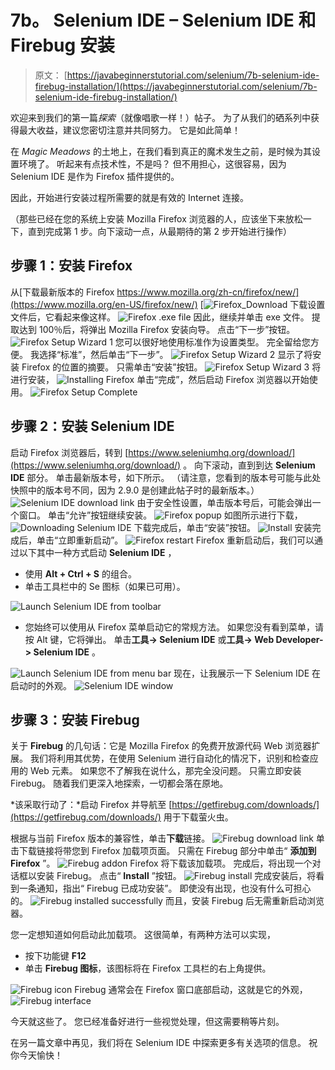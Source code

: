 # 7b。 Selenium IDE – Selenium IDE 和 Firebug 安装

> 原文： [https://javabeginnerstutorial.com/selenium/7b-selenium-ide-firebug-installation/](https://javabeginnerstutorial.com/selenium/7b-selenium-ide-firebug-installation/)

欢迎来到我们的第一篇*探索*（就像唱歌一样！）帖子。 为了从我们的硒系列中获得最大收益，建议您密切注意并共同努力。 它是如此简单！

在 *Magic Meadows* 的土地上，在我们看到真正的魔术发生之前，是时候为其设置环境了。 听起来有点技术性，不是吗？ 但不用担心，这很容易，因为 Selenium IDE 是作为 Firefox 插件提供的。

因此，开始进行安装过程所需要的就是有效的 Internet 连接。

（那些已经在您的系统上安装 Mozilla Firefox 浏览器的人，应该坐下来放松一下，直到完成第 1 步。向下滚动一点，从最期待的第 2 步开始进行操作）

## **步骤 1：安装 Firefox**

从[下载最新版本的 Firefox https://www.mozilla.org/zh-cn/firefox/new/](https://www.mozilla.org/en-US/firefox/new/)
[![Firefox_Download](img/02bd3a668c1d9c0d492b54ad13fd2d3f.png) [](https://javabeginnerstutorial.com/wp-content/uploads/2016/08/Download-Firefox.jpg) 
下载设置文件后，它看起来像这样。
![Firefox .exe file](img/914298339f17ebc56235411b9a2315e1.png)
因此，继续并单击 exe 文件。 提取达到 100％后，将弹出 Mozilla Firefox 安装向导。 点击“下一步”按钮。
![Firefox Setup Wizard 1](img/e632b3b7f694e709b33bf13c183582d5.png)
您可以很好地使用标准作为设置类型。 完全留给您方便。 我选择“标准”，然后单击“下一步”。
![Firefox Setup Wizard 2](img/3d3159103f060a91c2039d00e300f47c.png)
显示了将安装 Firefox 的位置的摘要。 只需单击“安装”按钮。
![Firefox Setup Wizard 3](img/f982a200cd5e54b284b967feddde2785.png)
将进行安装，
![Installing Firefox](img/de3bdeb47e4ae122b90a3d8614ad9596.png)
单击“完成”，然后启动 Firefox 浏览器以开始使用。
![Firefox Setup Complete](img/c15aceef3a1fd2ce3274c69021a7576e.png)

## **步骤 2：安装 Selenium IDE**

启动 Firefox 浏览器后，转到 [https://www.seleniumhq.org/download/](https://www.seleniumhq.org/download/) 。 向下滚动，直到到达 **Selenium IDE** 部分。 单击最新版本号，如下所示。 （请注意，您看到的版本号可能与此处快照中的版本号不同，因为 2.9.0 是创建此帖子时的最新版本。）
![Selenium IDE download link](img/d605cdb13489decde91ee24f8344f8d2.png)
由于安全性设置，单击版本号后，可能会弹出一个窗口。 单击“允许”按钮继续安装。
![Firefox popup](img/b78749d97570c911168b97a4691e2e19.png)
如图所示进行下载，
![Downloading Selenium IDE](img/17b8811e045e5301bec03b0eeab7c46f.png)
下载完成后，单击“安装”按钮。
![Install](img/6d2a77e9e493785572bd0bacb91a313c.png)
安装完成后，单击“立即重新启动”。
![Firefox restart](img/f0c645be21e2391078570196818d04b3.png)
Firefox 重新启动后，我们可以通过以下其中一种方式启动 **Selenium IDE** ，

*   使用 **Alt + Ctrl + S** 的组合。
*   单击工具栏中的 Se 图标（如果已可用）。

![Launch Selenium IDE from toolbar](img/5a393209bd94853a3512b68abf604f12.png)

*   您始终可以使用从 Firefox 菜单启动它的常规方法。 如果您没有看到菜单，请按 Alt 键，它将弹出。 单击**工具-> Selenium IDE** 或**工具-> Web Developer-> Selenium IDE** 。

![Launch Selenium IDE from menu bar](img/0abfa248b9d95713feeb2ceefacc9f2a.png)
现在，让我展示一下 Selenium IDE 在启动时的外观。
![Selenium IDE window](img/cad46546764238b41c604fafc57cb5bd.png)

## **步骤 3：安装 Firebug**

关于 **Firebug** 的几句话：它是 Mozilla Firefox 的免费开放源代码 Web 浏览器扩展。 我们将利用其优势，在使用 Selenium 进行自动化的情况下，识别和检查应用的 Web 元素。 如果您不了解我在说什么，那完全没问题。 只需立即安装 Firebug。 随着我们更深入地探索，一切都会落在原地。

*该采取行动了：*启动 Firefox 并导航至 [https://getfirebug.com/downloads/](https://getfirebug.com/downloads/) 用于下载萤火虫。

根据与当前 Firefox 版本的兼容性，单击**下载**链接。
![Firebug download link](img/c4e421fb7838d6e3632b572041c4fd0a.png)
单击下载链接将带您到 Firefox 加载项页面。 只需在 Firebug 部分中单击“ **添加到 Firefox** ”。
![Firebug addon](img/b9ecb01bb460fb4bdff680d998185621.png)
Firefox 将下载该加载项。 完成后，将出现一个对话框以安装 Firebug。 点击“ **Install** ”按钮。
![Firebug install](img/e8dac3778c53038939a2d8a8670ec959.png)
完成安装后，将看到一条通知，指出“ Firebug 已成功安装”。 即使没有出现，也没有什么可担心的。
![Firebug installed successfully](img/8c369137d2d02e475ac7ab671de5c65a.png)
而且，安装 Firebug 后无需重新启动浏览器。

您一定想知道如何启动此加载项。 这很简单，有两种方法可以实现，

*   按下功能键 **F12**
*   单击 **Firebug 图标**，该图标将在 Firefox 工具栏的右上角提供。

![Firebug icon](img/56fc5ea040656d3d4bf96d347c74f353.png)
Firebug 通常会在 Firefox 窗口底部启动，这就是它的外观，
![Firebug interface](img/bfbeb2d30beaf42b4e2e9a211c48121a.png)

今天就这些了。 您已经准备好进行一些视觉处理，但这需要稍等片刻。

在另一篇文章中再见，我们将在 Selenium IDE 中探索更多有关选项的信息。 祝你今天愉快！


